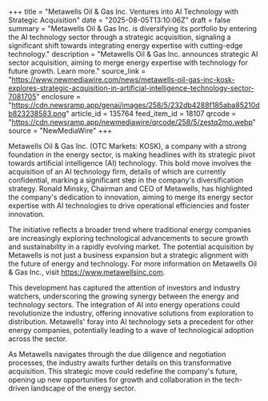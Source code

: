 +++
title = "Metawells Oil & Gas Inc. Ventures into AI Technology with Strategic Acquisition"
date = "2025-08-05T13:10:06Z"
draft = false
summary = "Metawells Oil & Gas Inc. is diversifying its portfolio by entering the AI technology sector through a strategic acquisition, signaling a significant shift towards integrating energy expertise with cutting-edge technology."
description = "Metawells Oil & Gas Inc. announces strategic AI sector acquisition, aiming to merge energy expertise with technology for future growth. Learn more."
source_link = "https://www.newmediawire.com/news/metawells-oil-gas-inc-kosk-explores-strategic-acquisition-in-artificial-intelligence-technology-sector-7081705"
enclosure = "https://cdn.newsramp.app/genai/images/258/5/232db4288f185aba85210db823238583.png"
article_id = 135764
feed_item_id = 18107
qrcode = "https://cdn.newsramp.app/newmediawire/qrcode/258/5/zestq2mo.webp"
source = "NewMediaWire"
+++

<p>Metawells Oil & Gas Inc. (OTC Markets: KOSK), a company with a strong foundation in the energy sector, is making headlines with its strategic pivot towards artificial intelligence (AI) technology. This bold move involves the acquisition of an AI technology firm, details of which are currently confidential, marking a significant step in the company's diversification strategy. Ronald Minsky, Chairman and CEO of Metawells, has highlighted the company's dedication to innovation, aiming to merge its energy sector expertise with AI technologies to drive operational efficiencies and foster innovation.</p><p>The initiative reflects a broader trend where traditional energy companies are increasingly exploring technological advancements to secure growth and sustainability in a rapidly evolving market. The potential acquisition by Metawells is not just a business expansion but a strategic alignment with the future of energy and technology. For more information on Metawells Oil & Gas Inc., visit <a href='https://www.metawellsinc.com' rel='nofollow' target='_blank'>https://www.metawellsinc.com</a>.</p><p>This development has captured the attention of investors and industry watchers, underscoring the growing synergy between the energy and technology sectors. The integration of AI into energy operations could revolutionize the industry, offering innovative solutions from exploration to distribution. Metawells' foray into AI technology sets a precedent for other energy companies, potentially leading to a wave of technological adoption across the sector.</p><p>As Metawells navigates through the due diligence and negotiation processes, the industry awaits further details on this transformative acquisition. This strategic move could redefine the company's future, opening up new opportunities for growth and collaboration in the tech-driven landscape of the energy sector.</p>